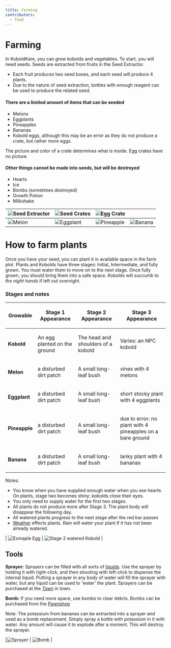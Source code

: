 ```yaml
---
title: Farming
contributors:
  - Toad
---
```


# Farming

In KoboldKare, you can grow kobolds and vegetables. To start, you will need seeds. Seeds are extracted from fruits in the Seed Extractor.

- Each fruit produces two seed boxes, and each seed will produce 4 plants.
- Due to the nature of seed extraction, bottles with enough reagent can be used to produce the related seed.

#### There are a limited amount of items that can be seeded

- Melons
- Eggplants
- Pineapples
- Bananas
- Kobold eggs, although this may be an error as they do not produce a crate, but rather more eggs.

The picture and color of a crate determines what is inside. Egg crates have no picture.

#### Other things cannot be made into seeds, but will be destroyed

- Hearts
- Ice
- Bombs (sometimes destroyed)
- Growth Potion
- Milkshake

| ![Seed Extractor](../images/farming/SeedExtractor.png) | ![Seed Crates](../images/farming/FruitBox.png) | ![Egg Crate](../images/farming/Crate.png) |  |
| :- | :- | :- | :- |
| ![Melon](../images/farming/Melon.png) | ![Eggplant](../images/farming/Eggplant.png) | ![Pineapple](../images/farming/Pineapple.png) | ![Banana](../images/farming/Banana.png) |

# How to farm plants


Once you have your seed, you can plant it in available space in the farm plot. Plants and Kobolds have three stages: Initial, Intermediate, and fully grown. You must water them to move on to the next stage. Once fully grown, you should bring them into a safe space. Kobolds will succumb to *the night hands* if left out overnight.

### Stages and notes

<table>
  <thead>
    <tr>
      <th>
        <p>Growable
        </p>
      </th>
      <th>
        <p>Stage 1 Appearance
        </p>
      </th>
      <th>
        <p>Stage 2 Appearance
        </p>
      </th>
      <th>
        <p>Stage 3 Appearance
        </p>
      </th>
    </tr>
  </thead>
  <tbody>
    <tr>
      <td style="font-weight:bold;">
        <p>Kobold
        </p>
      </td>
      <td>
        <p>An egg planted on the ground
        </p>
      </td>
      <td>
        <p>The head and shoulders of a kobold
        </p>
      </td>
      <td>
        <p>Varies: an NPC kobold
          <br />
        </p>
      </td>
    </tr>
    <tr>
      <td style="font-weight:bold;">
        <p>Melon
        </p>
      </td>
      <td>
        <p>a disturbed dirt patch
        </p>
      </td>
      <td>
        <p>A small long-leaf bush
        </p>
      </td>
      <td>
        <p>vines with 4 melons
        </p>
      </td>
    </tr>
    <tr>
      <td style="font-weight:bold;">
        <p>Eggplant
        </p>
      </td>
      <td>
        <p>a disturbed dirt patch
        </p>
      </td>
      <td>
        <p>A small long-leaf bush
        </p>
      </td>
      <td>
        <p>short stocky plant with 4 eggplants
        </p>
      </td>
    </tr>
    <tr>
      <td style="font-weight:bold;">
        <p>Pineapple
        </p>
      </td>
      <td>
        <p>a disturbed dirt patch
        </p>
      </td>
      <td>
        <p>A small long-leaf bush
        </p>
      </td>
      <td>
        <p>due to error: no plant with 4 pineapples on a bare
          ground
        </p>
      </td>
    </tr>
    <tr>
      <td style="font-weight:bold;">
        <p>Banana
        </p>
      </td>
      <td>
        <p>a disturbed dirt patch
        </p>
      </td>
      <td>
        <p>A small long-leaf bush
        </p>
      </td>
      <td>
        <p>lanky plant with 4 bananas
          <br />
        </p>
      </td>
    </tr>
  </tbody>
</table>

Notes:

- You know when you have supplied enough water when you see hearts. On plants, stage two becomes shiny; kobolds close their eyes.
- You only need to supply water for the first two stages.
- All plants do not produce more after Stage 3. The plant body will disappear the following day.
- All watered plants progress to the next stage after the red bar passes
- [Weather](Weather "wikilink") effects plants. Rain will water your plant if it has not been already watered.

| ![Exmaple Egg](../images/main-page/Egg.png) | ![Stage 2 watered Kobold](../images/quickstart/WateredStage2.png) |

## Tools

**Sprayer:** Sprayers can be filled with all sorts of [liquids](../done/Items#liquids). Use the sprayer by holding it with right-click, and then shooting with left-click to dispense the internal liquid. Putting a sprayer in any body of water will fill the sprayer with water, but any liquid can be used to 'water' the plant. Sprayers can be purchased at the *[Town](../done/Locations#Town)* in town.

**Bomb:** If you need more space, use bombs to clear debris. Bombs can be purchased from the [Pawnshop](../done/Locations#Town)

Note: The potassium from bananas can be extracted into a sprayer and used as a bomb replacement. Simply spray a bottle with potassium in it with water. Any amount will cause it to explode after a moment. This will destroy the sprayer.

|![Sprayer](../images/farming/WaterSprayer.png) | ![Bomb](../images/items/Bomb.png) |
